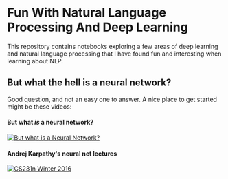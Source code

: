 # Fun With Natural Language Processing And Deep Learning

This repository contains notebooks exploring a few areas of deep learning and natural language processing that I have found fun and interesting when learning about NLP.

## But what the hell is a neural network?

Good question, and not an easy one to answer. A nice place to get started might be these videos:

#### But what *is* a neural network?
[![But what *is* a Neural Network?](https://img.youtube.com/vi/aircAruvnKk/0.jpg)](https://www.youtube.com/watch?v=aircAruvnKk)

#### Andrej Karpathy's neural net lectures
[![CS231n Winter 2016](https://img.youtube.com/vi/NfnWJUyUJYU/0.jpg)](https://www.youtube.com/watch?v=NfnWJUyUJYU)
